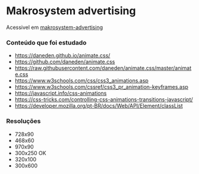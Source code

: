 # Makrosystem advertising

Acessivel em [makrosystem-advertising](https://rodrigofelipejr.github.io/makrosystem-advertising/)

### Conteúdo que foi estudado

- https://daneden.github.io/animate.css/
- https://github.com/daneden/animate.css
- https://raw.githubusercontent.com/daneden/animate.css/master/animate.css
- https://www.w3schools.com/css/css3_animations.asp
- https://www.w3schools.com/cssref/css3_pr_animation-keyframes.asp
- https://javascript.info/css-animations
- https://css-tricks.com/controlling-css-animations-transitions-javascript/
- https://developer.mozilla.org/pt-BR/docs/Web/API/Element/classList

### Resoluções

- 728x90
- 468x60
- 970x90
- 300x250      OK
- 320x100
- 300x600
